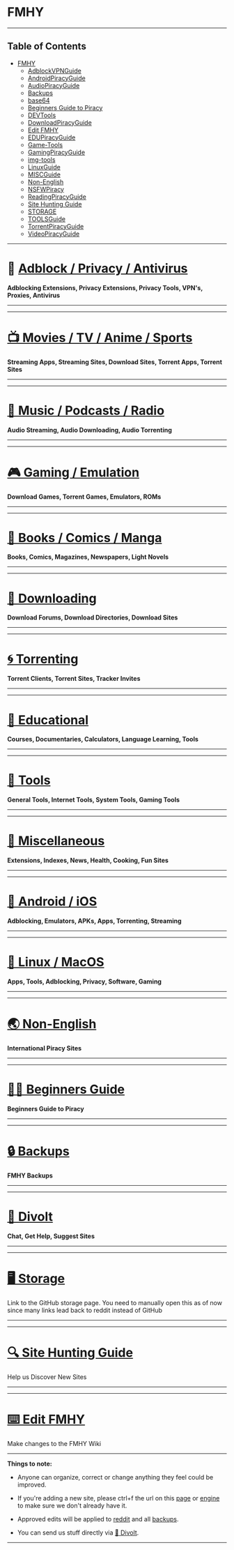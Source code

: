 # FMHY

---

## Table of Contents

- [FMHY](FMHY.md)
	- [AdblockVPNGuide](AdblockVPNGuide.md)
	- [AndroidPiracyGuide](AndroidPiracyGuide.md)
	- [AudioPiracyGuide](AudioPiracyGuide.md)
	- [Backups](Backups.md)
	- [base64](base64.md)
	- [Beginners Guide to Piracy](Beginners%20Guide%20to%20Piracy.md)
	- [DEVTools](DEVTools.md)
	- [DownloadPiracyGuide](DownloadPiracyGuide.md)
	- [Edit FMHY](Edit%20FMHY.md)
	- [EDUPiracyGuide](EDUPiracyGuide.md)
	- [Game-Tools](Game-Tools.md)
	- [GamingPiracyGuide](GamingPiracyGuide.md)
	- [img-tools](img-tools.md)
	- [LinuxGuide](LinuxGuide.md)
	- [MISCGuide](MISCGuide.md)
	- [Non-English](Non-English.md)
	- [NSFWPiracy](NSFWPiracy.md)
	- [ReadingPiracyGuide](ReadingPiracyGuide.md)
	- [Site Hunting Guide](Site%20Hunting%20Guide.md)
	- [STORAGE](STORAGE.md)
	- [TOOLSGuide](TOOLSGuide.md)
	- [TorrentPiracyGuide](TorrentPiracyGuide.md)
	- [VideoPiracyGuide](VideoPiracyGuide.md)


---

# 📛 [Adblock / Privacy / Antivirus](AdblockVPNGuide.md)

**Adblocking Extensions, Privacy Extensions, Privacy Tools, VPN's, Proxies, Antivirus**

***
***

#  [📺 Movies / TV / Anime / Sports](VideoPiracyGuide.md)

**Streaming Apps, Streaming Sites, Download Sites, Torrent Apps, Torrent Sites**

***
***

# [🎵 Music / Podcasts / Radio](AudioPiracyGuide.md)

**Audio Streaming, Audio Downloading, Audio Torrenting**

***
***

# [🎮 Gaming / Emulation](GamingPiracyGuide.md)

**Download Games, Torrent Games, Emulators, ROMs**

***
***

# [📗 Books / Comics / Manga](ReadingPiracyGuide.md)

**Books, Comics, Magazines, Newspapers, Light Novels**

***
***

# [💾 Downloading](DownloadPiracyGuide.md)

**Download Forums, Download Directories, Download Sites**

***
***

# [🌀 Torrenting](TorrentPiracyGuide.md)

**Torrent Clients, Torrent Sites, Tracker Invites**

***
***

# [🧠 Educational](EDUPiracyGuide.md)

**Courses, Documentaries, Calculators, Language Learning, Tools**

***
***

# [🔧 Tools](TOOLSGuide.md)

**General Tools, Internet Tools, System Tools, Gaming Tools**

***
***

# [📂 Miscellaneous](MISCGuide.md)

**Extensions, Indexes, News, Health, Cooking, Fun Sites**

***
***

# [📱 Android / iOS](AndroidPiracyGuide.md)

**Adblocking, Emulators, APKs, Apps, Torrenting, Streaming**

***
***

# [🐧 Linux / MacOS](LinuxGuide.md)

**Apps, Tools, Adblocking, Privacy, Software, Gaming**

***
***

# [🌏 Non-English](Non-English.md)

**International Piracy Sites** 

***
***

# [🏴‍☠️ Beginners Guide](Beginners%20Guide%20to%20Piracy.md)

**Beginners Guide to Piracy**

***
***

# [🔒 Backups](Backups.md)

**FMHY Backups**

***
***

# [💬 Divolt](https://redd.it/uto5vw)

**Chat, Get Help, Suggest Sites**

***
***

# [🖥 Storage](STORAGE.md)

Link to the GitHub storage page. You need to manually open this as of now since many links lead back to reddit instead of GitHub

***
***

# [🔍 Site Hunting Guide](Site%20Hunting%20Guide.md)

Help us Discover New Sites

---
---

# [⌨️ Edit FMHY](Edit%20FMHY.md)

Make changes to the FMHY Wiki

***

**Things to note:**

* Anyone can organize, correct or change anything they feel could be improved.

* If you're adding a new site, please ctrl+f the url on this [page](https://raw.githubusercontent.com/nbats/FMHYedit/main/single-page) or [engine](https://github.com/Rust1667/a-FMHY-search-engine) to make sure we don't already have it.

* Approved edits will be applied to [reddit](https://www.reddit.com/r/FREEMEDIAHECKYEAH/wiki) and all [backups](https://www.reddit.com/r/FREEMEDIAHECKYEAH/wiki/backups).

* You can send us stuff directly via [💬 Divolt](https://redd.it/uto5vw).

---